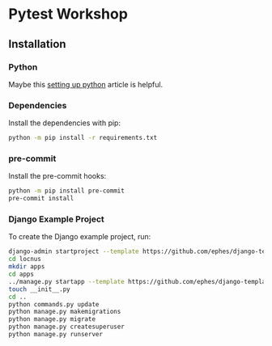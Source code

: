 # Pytest Workshop

## Installation

### Python

Maybe this [setting up python](https://wersdoerfer.de/blogs/ephes_blog/django-beginner-series-python/)
article is helpful.

### Dependencies

Install the dependencies with pip:

```bash
python -m pip install -r requirements.txt
```

### pre-commit

Install the pre-commit hooks:

```bash
python -m pip install pre-commit
pre-commit install
```

### Django Example Project

To create the Django example project, run:

```bash
django-admin startproject --template https://github.com/ephes/django-template/releases/download/v0.1.5/project_template.zip locnus
cd locnus
mkdir apps
cd apps
../manage.py startapp --template https://github.com/ephes/django-template/releases/download/v0.1.5/app_template.zip client
touch __init__.py
cd ..
python commands.py update
python manage.py makemigrations
python manage.py migrate
python manage.py createsuperuser
python manage.py runserver
```
